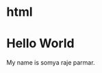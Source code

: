 # html
<html>
  <body>
    <h1>Hello World</h1>
    <p>My name is somya raje parmar.</p>
  </body>
</html>
